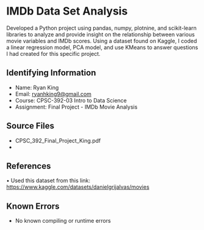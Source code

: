 # IMDb Data Set Analysis
Developed a Python project using pandas, numpy, plotnine, and scikit-learn libraries to analyze and provide insight on the relationship between various movie variables and IMDb scores. Using a dataset found on Kaggle, I coded a linear regression model, PCA model, and use KMeans to answer questions I had created for this specific project.

## Identifying Information
* Name: Ryan King
* Email: ryanhking9@gmail.com
* Course: CPSC-392-03 Intro to Data Science
* Assignment: Final Project - IMDb Movie Analysis

## Source Files
* CPSC_392_Final_Project_King.pdf
* 

## References
• Used this dataset from this link: https://www.kaggle.com/datasets/danielgrijalvas/movies

## Known Errors
* No known compiling or runtime errors
